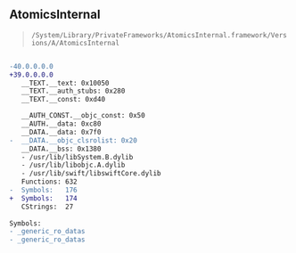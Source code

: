 ## AtomicsInternal

> `/System/Library/PrivateFrameworks/AtomicsInternal.framework/Versions/A/AtomicsInternal`

```diff

-40.0.0.0.0
+39.0.0.0.0
   __TEXT.__text: 0x10050
   __TEXT.__auth_stubs: 0x280
   __TEXT.__const: 0xd40

   __AUTH_CONST.__objc_const: 0x50
   __AUTH.__data: 0xc80
   __DATA.__data: 0x7f0
-  __DATA.__objc_clsrolist: 0x20
   __DATA.__bss: 0x1380
   - /usr/lib/libSystem.B.dylib
   - /usr/lib/libobjc.A.dylib
   - /usr/lib/swift/libswiftCore.dylib
   Functions: 632
-  Symbols:   176
+  Symbols:   174
   CStrings:  27
 
Symbols:
- _generic_ro_datas
- _generic_ro_datas

```
